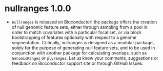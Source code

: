 # nullranges 1.0.0

* `nullranges` is released on Bioconductor! the package offers
  the creation of null genomic feature sets, either through
  sampling from a pool in order to match covariates with a 
  particular focal set, or via block bootstrapping of 
  features optionally with respect to a genome segmentation.
  Critically, nullranges is designed as a modular package,
  solely for the purpose of generating null feature sets, 
  and to be used in conjunction with another package for
  calculating overlaps, such as `GenomicRanges` or `plyranges`.
  Let us know your comments, suggestions or feedback on
  Bioconductor support site or through GitHub Issues.
